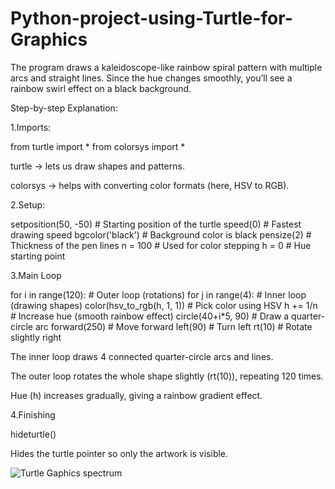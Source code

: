 # Python-project-using-Turtle-for-Graphics
The program draws a kaleidoscope-like rainbow spiral pattern with multiple arcs and straight lines.  Since the hue changes smoothly, you’ll see a rainbow swirl effect on a black background.

Step-by-step Explanation:

1.Imports:

from turtle import *
from colorsys import *

turtle → lets us draw shapes and patterns.

colorsys → helps with converting color formats (here, HSV to RGB).

2.Setup:

setposition(50, -50)   # Starting position of the turtle
speed(0)               # Fastest drawing speed
bgcolor('black')       # Background color is black
pensize(2)             # Thickness of the pen lines
n = 100                # Used for color stepping
h = 0                  # Hue starting point


3.Main Loop

for i in range(120):       # Outer loop (rotations)
    for j in range(4):     # Inner loop (drawing shapes)
        color(hsv_to_rgb(h, 1, 1))   # Pick color using HSV
        h += 1/n                      # Increase hue (smooth rainbow effect)
        circle(40+i*5, 90)            # Draw a quarter-circle arc
        forward(250)                  # Move forward
        left(90)                      # Turn left
    rt(10)                            # Rotate slightly right


The inner loop draws 4 connected quarter-circle arcs and lines.

The outer loop rotates the whole shape slightly (rt(10)), repeating 120 times.

Hue (h) increases gradually, giving a rainbow gradient effect.

4.Finishing

hideturtle()

Hides the turtle pointer so only the artwork is visible.

![Turtle Gaphics spectrum](images/screenshot.png)
